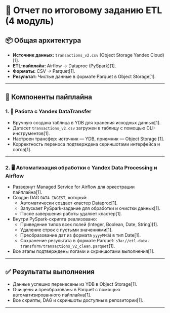 # 📝 Отчет по итоговому заданию ETL (4 модуль)

## 📦 Общая архитектура

- **Источник данных:** `transactions_v2.csv` (Object Storage Yandex Cloud)[1].
- **ETL-пайплайн:** Airflow → Dataproc (PySpark)[1].
- **Форматы:** CSV → Parquet[1].
- **Результат:** Чистые данные в формате Parquet в Object Storage[1].

---

## 🔧 Компоненты пайплайна

### 1. 🔄️ Работа с Yandex DataTransfer

- Вручную создана таблица в YDB для хранения исходных данных[1].
- Датасет `transactions_v2.csv` загружен в таблицу с помощью CLI-инструментов[1].
- Настроен трансфер: источник — YDB, приемник — Object Storage [1].
- Корректность переноса подтверждена скриншотами интерфейса и логов[1].

---

### 2. 🖥️ Автоматизация обработки с Yandex Data Processing и Airflow

- Развернут Managed Service for Airflow для оркестрации пайплайна[1].
- Создан DAG `DATA_INGEST`, который:
  - Автоматически создает кластер Dataproc[1].
  - Запускает PySpark-задание для обработки и очистки данных[1].
  - После завершения работы удаляет кластер[1].
- Внутри PySpark-скрипта реализовано:
  - Приведение типов всех полей (Integer, Boolean, Date, String)[1].
  - Удаление строк с пустыми значениями[1].
  - Преобразование дат из формата `yyyyMMdd` в тип Date[1].
  - Сохранение результата в формате Parquet: `s3a://etl-data-transform/transactions_v2_clean.parquet`[1].
- Все этапы подтверждены логами и скриншотами выполнения[1].

---

## ✅ Результаты выполнения

- Данные успешно перенесены из YDB в Object Storage[1].
- Очищены и преобразованы в Parquet с помощью автоматизированного пайплайна[1].
- Все скрипты, DAG и скриншоты доступны в репозитории[1].

---
